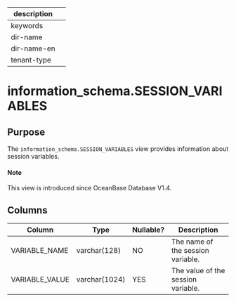 |description||
|---|---|
|keywords||
|dir-name||
|dir-name-en||
|tenant-type| |

# information_schema.SESSION_VARIABLES

## Purpose

The `information_schema.SESSION_VARIABLES` view provides information about session variables.

<main id="notice" type='explain'>
  <h4>Note</h4>
  <p>This view is introduced since OceanBase Database V1.4. </p>
</main>

## Columns

| **Column** | **Type** | **Nullable?** | **Description** |
|----------------|---------------|----------------|-------------|
| VARIABLE_NAME | varchar(128) | NO | The name of the session variable. |
| VARIABLE_VALUE | varchar(1024) | YES | The value of the session variable. |
